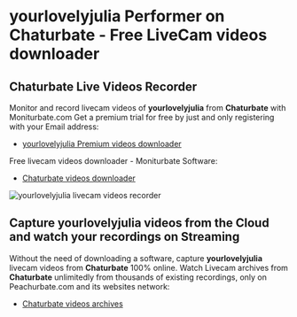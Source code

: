 # yourlovelyjulia Performer on Chaturbate - Free LiveCam videos downloader

## Chaturbate Live Videos Recorder

Monitor and record livecam videos of **yourlovelyjulia** from **Chaturbate** with Moniturbate.com
Get a premium trial for free by just and only registering with your Email address:
* [yourlovelyjulia Premium videos downloader](https://moniturbate.com/request-demo-licence-key.html)

Free livecam videos downloader - Moniturbate Software:
* [Chaturbate videos downloader](https://moniturbate.com/moniturbate-download-software.html)

![yourlovelyjulia livecam videos recorder](https://peachurnet.com/templates/moniturbate-software.png)


## Capture yourlovelyjulia videos from the Cloud and watch your recordings on Streaming

Without the need of downloading a software, capture **yourlovelyjulia** livecam videos from **Chaturbate** 100% online.
Watch Livecam archives from **Chaturbate** unlimitedly from thousands of existing recordings, only on Peachurbate.com and its websites network:
* [Chaturbate videos archives](https://peachurnet.com/)